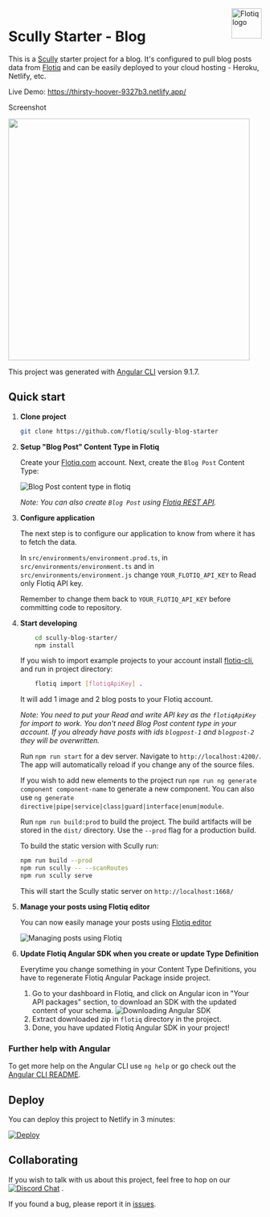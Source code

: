 <a href="https://flotiq.com/">
    <img src="https://editor.flotiq.com/fonts/fq-logo.svg" alt="Flotiq logo" title="Flotiq" align="right" height="60" />
</a>

Scully Starter - Blog
========================

This is a [Scully](https://scully.io/) starter project for a blog. It's configured to pull blog posts data from [Flotiq](https://flotiq.com) and can be easily deployed to your cloud hosting - Heroku, Netlify, etc.

Live Demo: https://thirsty-hoover-9327b3.netlify.app/

Screenshot

<img src="https://github.com/flotiq/scully-blog-starter/raw/master/docs/flotiq-starter-blogposts.png" width=480 />

This project was generated with [Angular CLI](https://github.com/angular/angular-cli) version 9.1.7.

## Quick start

1. **Clone project**

    ```bash
   git clone https://github.com/flotiq/scully-blog-starter
   ```

1. **Setup "Blog Post" Content Type in Flotiq**

   Create your [Flotiq.com](https://flotiq.com) account. Next, create the `Blog Post` Content Type:

   ![Blog Post content type in flotiq](docs/create-definition-blogpost.png)
    
   _Note: You can also create `Blog Post` using [Flotiq REST API](https://flotiq.com/docs/API/)._ 

1. **Configure application**
    
    The next step is to configure our application to know from where it has to fetch the data.
    
    In `src/environments/environment.prod.ts`, in `src/environments/environment.ts` and in `src/environments/environment.js` change `YOUR_FLOTIQ_API_KEY` to Read only Flotiq API key.
        
    Remember to change them back to `YOUR_FLOTIQ_API_KEY` before committing code to repository.
    
1.  **Start developing**

    ```sh
        cd scully-blog-starter/
        npm install
    ```
    If you wish to import example projects to your account install [flotiq-cli](https://github.com/flotiq/flotiq-cli), and run in project directory:
            
    ```sh
        flotiq import [flotiqApiKey] .
    ```
    
    It will add 1 image and 2 blog posts to your Flotiq account.
        
    _Note: You need to put your Read and write API key as the `flotiqApiKey` for import to work. You don't need Blog Post content type in your account. If you already have posts with ids `blogpost-1` and `blogpost-2` they will be overwritten._

    Run `npm run start` for a dev server. Navigate to `http://localhost:4200/`. The app will automatically reload if you change any of the source files.

    If you wish to add new elements to the project run `npm run ng generate component component-name` to generate a new component. You can also use `ng generate directive|pipe|service|class|guard|interface|enum|module`.

    Run `npm run build:prod` to build the project. The build artifacts will be stored in the `dist/` directory. Use the `--prod` flag for a production build.
    
    To build the static version with Scully run:
    
    ```sh
    npm run build --prod
    npm run scully -- --scanRoutes
    npm run scully serve
    ```
    
    This will start the Scully static server on `http://localhost:1668/`

1. **Manage your posts using Flotiq editor**
      
    You can now easily manage your posts using [Flotiq editor](https://editor.flotiq.com)
    
    ![Managing posts using Flotiq](docs/manage-blogposts.png)

1. **Update Flotiq Angular SDK when you create or update Type Definition**

    Everytime you change something in your Content Type Definitions, you have to regenerate Flotiq Angular Package inside project.
    1. Go to your dashboard in Flotiq, and click on Angular icon in "Your API packages" section, to download an SDK with the updated content of your schema.
    ![Downloading Angular SDK](docs/Dashboard-package.png)
    2. Extract downloaded zip in `flotiq` directory in the project.
    3. Done, you have updated Flotiq Angular SDK in your project!

### Further help with Angular

To get more help on the Angular CLI use `ng help` or go check out the [Angular CLI README](https://github.com/angular/angular-cli/blob/master/README.md).

## Deploy

  You can deploy this project to Netlify in 3 minutes:
  
  [![Deploy](https://www.netlify.com/img/deploy/button.svg)](https://app.netlify.com/start/deploy?repository=https://github.com/flotiq/scully-blog-starter)


## Collaborating

   If you wish to talk with us about this project, feel free to hop on our [![Discord Chat](https://img.shields.io/discord/682699728454025410.svg)](https://discord.gg/FwXcHnX) .
   
   If you found a bug, please report it in [issues](https://github.com/flotiq/scully-blog-starter/issues).
